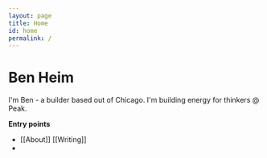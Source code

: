 ```yaml
---
layout: page
title: Home
id: home
permalink: /
---
```


# Ben Heim

I'm Ben - a builder based out of Chicago. I'm building energy for thinkers @ Peak.

<strong>Entry points</strong>

<ul>
<li>
[[About]]
[[Writing]]
<li>
</ul>

<style>
  .wrapper {
    max-width: 46em;
  }
</style>
